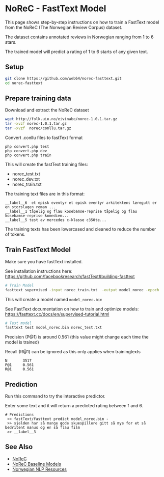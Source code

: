 # NoReC - FastText Model

This page shows step-by-step instructions on how to train a FastText model from the NoReC (The Norwegian Review Corpus) dataset.

The dataset contains annotated reviews in Norwegian ranging from 1 to 6 stars.

The trained model will predict a rating of 1 to 6 starts of any given text.

## Setup
```bash
git clone https://github.com/web64/norec-fasttext.git
cd norec-fasttext
```

## Prepare training data
Download and extract the NoReC dataset
```bash
wget http://folk.uio.no/eivinabe/norec-1.0.1.tar.gz
tar -xvzf norec-1.0.1.tar.gz
tar -xvzf  norec/conllu.tar.gz
```

Convert .conllu files to fastText format
```
php convert.php test
php convert.php dev
php convert.php train
```

This will create the fastText training files:
* norec_test.txt
* norec_dev.txt
* norec_train.txt

The training text files are in this format:
```
__label__6  et episk eventyr et episk eventyr arkitektens læregutt er en storslagen roman ...
__label__1 tåpelig og flau kosebamse-reprise tåpelig og flau kosebamse-reprise komedien...
__label__5 test av mercedes c-klasse c350te...
```
The training texts has been lowercased and cleaned to reduce the number of tokens.

## Train FastText Model
Make sure you have fastText installed. 

See installation instructions here: https://github.com/facebookresearch/fastText#building-fasttext

```bash
# Train Model
fasttext supervised -input norec_train.txt  -output model_norec -epoch 25 -wordNgrams 2 -lr 1.0
```
This will create a model named `model_norec.bin`

See FastText documentation on how to train and optimize models: https://fasttext.cc/docs/en/supervised-tutorial.html


```bash
# Test model
fasttext test model_norec.bin norec_test.txt
```
Precision (P@1) is around 0.561 (this value might change each time the model is trained)

Recall (R@1) can be ignored as this only applies when trainingtexts 
```
N       3517
P@1     0.561
R@1     0.561
```


## Prediction 
Run this command to try the interactive predictor.

Enter some text and it will return a predicted rating between 1 and 6.
```
# Predictions
 >> fastText/fasttext predict model_norec.bin -
 >> sjelden har så mange gode skuespillere gitt så mye for et så bedritent manus og en så flau film
 >> __label__3
```

## See Also
* [NoReC](https://github.com/ltgoslo/norec)
* [NoReC Baseline Models](https://github.com/ltgoslo/norec-baselines)
* [Norwegian NLP Resources](https://github.com/web64/norwegian-nlp-resources)
